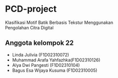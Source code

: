 # PCD-project
Klasifikasi Motif Batik Berbasis Tekstur Menggunakan Pengolahan Citra Digital

## Anggota kelompok 22
- Linda Julivia (F1D02310072)
- Muhammad Arafa Yahfazhka(F1D02310126)
- Alya Dwi Pangesti (F1D02310104)
- Bagus Esa Wijaya Kusuma (F1D02310005)
